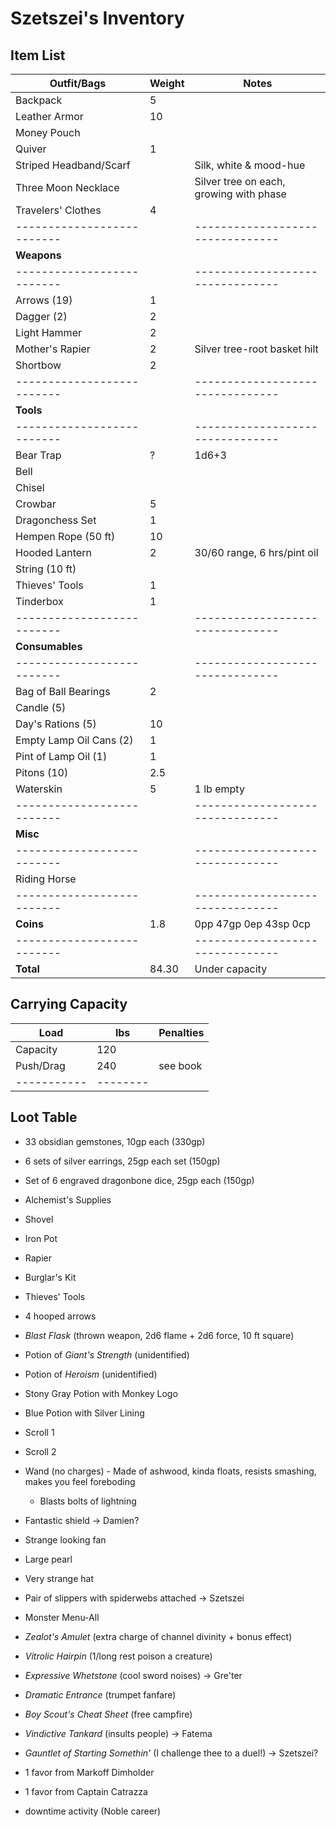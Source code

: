# Szetszei's Inventory
## Item List
| **Outfit/Bags**          | Weight | Notes
|--------------------------|--------|--------------------------------
| Backpack                 |   5    |
| Leather Armor            |  10    |
| Money Pouch              |        |
| Quiver                   |   1    |
| Striped Headband/Scarf   |        | Silk, white & mood-hue
| Three Moon Necklace      |        | Silver tree on each, growing with phase
| Travelers' Clothes       |   4    |
|--------------------------|        |--------------------------------
| **Weapons**              |        |
|--------------------------|        |--------------------------------
| Arrows (19)              |   1    |
| Dagger (2)               |   2    |
| Light Hammer             |   2    |
| Mother's Rapier          |   2    | Silver tree-root basket hilt
| Shortbow                 |   2    |
|--------------------------|        |--------------------------------
| **Tools**                |        |
|--------------------------|        |--------------------------------
| Bear Trap                |   ?    | 1d6+3
| Bell                     |        |
| Chisel                   |        |
| Crowbar                  |   5    |
| Dragonchess Set          |   1    |
| Hempen Rope (50 ft)      |  10    |
| Hooded Lantern           |   2    | 30/60 range, 6 hrs/pint oil
| String (10 ft)           |        |
| Thieves' Tools           |   1    |
| Tinderbox                |   1    |
|--------------------------|        |--------------------------------
| **Consumables**          |        |
|--------------------------|        |--------------------------------
| Bag of Ball Bearings     |   2    |
| Candle (5)               |        |
| Day's Rations (5)        |  10    |
| Empty Lamp Oil Cans (2)  |   1    |
| Pint of Lamp Oil (1)     |   1    |
| Pitons (10)              |   2.5  |
| Waterskin                |   5    | 1 lb empty
|--------------------------|        |--------------------------------
| **Misc**                 |        |
|--------------------------|        |--------------------------------
| Riding Horse             |        |
|--------------------------|        |--------------------------------
| **Coins**                |   1.8  | 0pp 47gp 0ep 43sp 0cp
|--------------------------|        |--------------------------------
| **Total**                |  84.30 | Under capacity

## Carrying Capacity
| Load      | lbs    | Penalties
|-----------|--------|------------
| Capacity  | 120    |
| Push/Drag | 240    | see book
|-----------|--------|

## Loot Table
- 33 obsidian gemstones, 10gp each (330gp)
- 6 sets of silver earrings, 25gp each set (150gp)
- Set of 6 engraved dragonbone dice, 25gp each (150gp)

- Alchemist's Supplies
- Shovel
- Iron Pot
- Rapier
- Burglar's Kit
- Thieves' Tools
- 4 hooped arrows

- *Blast Flask* (thrown weapon, 2d6 flame + 2d6 force, 10 ft square)
- Potion of *Giant's Strength* (unidentified)
- Potion of *Heroism* (unidentified)
- Stony Gray Potion with Monkey Logo
- Blue Potion with Silver Lining
- Scroll 1
- Scroll 2

- Wand (no charges) - Made of ashwood, kinda floats, resists smashing, makes you feel foreboding
    - Blasts bolts of lightning
- Fantastic shield -> Damien?
- Strange looking fan
- Large pearl
- Very strange hat
- Pair of slippers with spiderwebs attached -> Szetszei
- Monster Menu-All
- *Zealot's Amulet* (extra charge of channel divinity + bonus effect)
- *Vitrolic Hairpin* (1/long rest poison a creature)

- *Expressive Whetstone* (cool sword noises) -> Gre'ter
- *Dramatic Entrance* (trumpet fanfare)
- *Boy Scout's Cheat Sheet* (free campfire)
- *Vindictive Tankard* (insults people) -> Fatema
- *Gauntlet of Starting Somethin'* (I challenge thee to a duel!) -> Szetszei?


- 1 favor from Markoff Dimholder
- 1 favor from Captain Catrazza
- downtime activity (Noble career)
